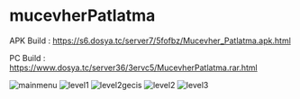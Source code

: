# mucevherPatlatma

APK Build : https://s6.dosya.tc/server7/5fofbz/Mucevher_Patlatma.apk.html

PC Build : https://www.dosya.tc/server36/3ervc5/MucevherPatlatma.rar.html

![mainmenu](https://user-images.githubusercontent.com/73519045/172705834-efd464b2-8c6a-4c45-b1ec-d89c3ccde945.png)
![level1](https://user-images.githubusercontent.com/73519045/172705838-b7cc6cca-54fa-4438-ba41-ff92ebaeeac2.png)
![level2gecis](https://user-images.githubusercontent.com/73519045/172705857-0c690cfd-400a-4e81-89e2-9d5cd89e1cea.png)
![level2](https://user-images.githubusercontent.com/73519045/172705858-15d284cf-1f5d-4e1d-be21-1fb19f9a971e.png)
![level3](https://user-images.githubusercontent.com/73519045/172705863-e22b03f8-96b8-4a82-a482-98df644c0e92.png)

 
